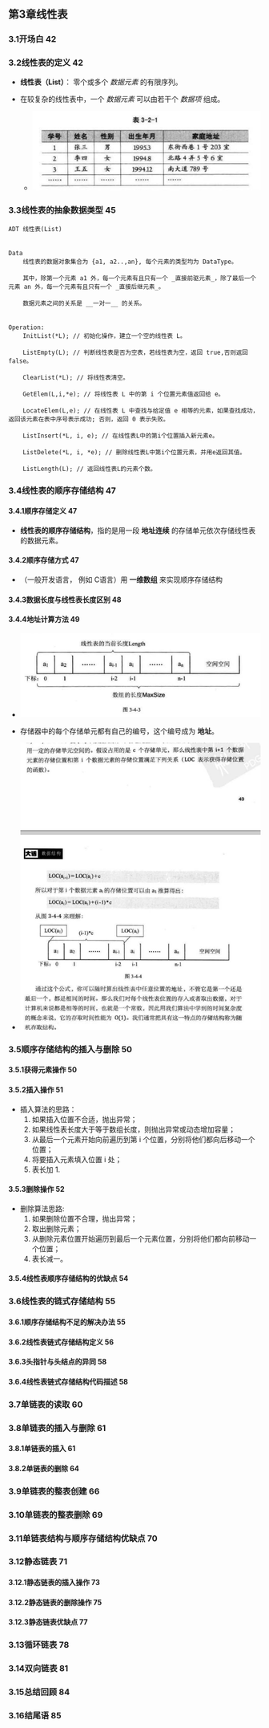 ## 第3章线性表

### 3.1开场白 42

### 3.2线性表的定义 42
* __线性表（List）__： 零个或多个 _数据元素_ 的有限序列。

* 在较复杂的线性表中，一个 _数据元素_ 可以由若干个 _数据项_ 组成。
    * ![数据项线性列表](./images/数据项线性列表.png)

### 3.3线性表的抽象数据类型 45
```
ADT 线性表(List)


Data
    线性表的数据对象集合为 {a1, a2..,an}, 每个元素的类型均为 DataType。

    其中，除第一个元素 a1 外，每一个元素有且只有一个 _直接前驱元素_，除了最后一个元素 an 外，每一个元素有且只有一个 _直接后继元素_。
    
    数据元素之间的关系是 __一对一__ 的关系。


Operation:
    InitList(*L); // 初始化操作，建立一个空的线性表 L。

    ListEmpty(L); // 判断线性表是否为空表，若线性表为空，返回 true,否则返回 false。

    ClearList(*L); // 将线性表清空。

    GetElem(L,i,*e); // 将线性表 L 中的第 i 个位置元素值返回给 e。

    LocateElem(L,e); // 在线性表 L 中查找与给定值 e 相等的元素，如果查找成功，返回该元素在表中序号表示成功; 否则，返回 0 表示失败。

    ListInsert(*L, i, e); // 在线性表L中的第i个位置插入新元素e。

    ListDelete(*L, i, *e); // 删除线性表L中第i个位置元素，并用e返回其值。

    ListLength(L); // 返回线性表L的元素个数。
```

### 3.4线性表的顺序存储结构 47
#### 3.4.1顺序存储定义 47
* __线性表的顺序存储结构__，指的是用一段 __地址连续__ 的存储单元依次存储线性表的数据元素。

#### 3.4.2顺序存储方式 47
* （一般开发语言， 例如 C语言）用 __一维数组__ 来实现顺序存储结构

#### 3.4.3数据长度与线性表长度区别 48

#### 3.4.4地址计算方法 49
* ![线性表的当前长度和数组的长度](./images/线性表的当前长度和数组的长度.png)

* 存储器中的每个存储单元都有自己的编号，这个编号成为 __地址__。

* ![线性表地址计算方法](./images/线性表地址计算方法.png)


### 3.5顺序存储结构的插入与删除 50
#### 3.5.1获得元素操作 50


#### 3.5.2插入操作 51
* 插入算法的思路：
    1. 如果插入位置不合适，抛出异常；
    2. 如果线性表长度大于等于数组长度，则抛出异常或动态增加容量；
    3. 从最后一个元素开始向前遍历到第 i 个位置，分别将他们都向后移动一个位置；
    4. 将要插入元素填入位置 i 处；
    5. 表长加 1.

#### 3.5.3删除操作 52
* 删除算法思路:
    1. 如果删除位置不合理，抛出异常；
    2. 取出删除元素；
    3. 从删除元素位置开始遍历到最后一个元素位置，分别将他们都向前移动一个位置；
    4. 表长减一。

#### 3.5.4线性表顺序存储结构的优缺点 54


### 3.6线性表的链式存储结构 55
#### 3.6.1顺序存储结构不足的解决办法 55


#### 3.6.2线性表链式存储结构定义 56


#### 3.6.3头指针与头结点的异同 58


#### 3.6.4线性表链式存储结构代码描述 58


### 3.7单链表的读取 60
### 3.8单链表的插入与删除 61
#### 3.8.1单链表的插入 61


#### 3.8.2单链表的删除 64


### 3.9单链表的整表创建 66
### 3.10单链表的整表删除 69
### 3.11单链表结构与顺序存储结构优缺点 70
### 3.12静态链表 71
#### 3.12.1静态链表的插入操作 73


#### 3.12.2静态链表的删除操作 75


#### 3.12.3静态链表优缺点 77


### 3.13循环链表 78
### 3.14双向链表 81
### 3.15总结回顾 84
### 3.16结尾语 85